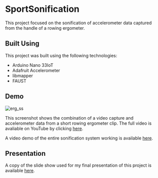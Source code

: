 # SportSonification

This project focused on the sonification of accelerometer data captured from the handle of a rowing ergometer.

## Built Using

This project was built using the following technologies:

- Arduino Nano 33IoT
- Adafruit Accelerometer
- libmapper
- FAUST

## Demo

![erg_ss](https://user-images.githubusercontent.com/15327742/199531032-8ee982ed-5536-4b40-849c-d32f6cf1f2c2.png)


This screenshot shows the combination of a video capture and accelerometer data from a short rowing ergometer clip. The full video is avaliable on YouTube by clicking [here](https://youtu.be/hntFUQYL8Ns).

A video demo of the entire sonification system working is available [here](https://youtu.be/oBo2xh0Tmmg).


## Presentation

A copy of the slide show used for my final presentation of this project is available [here](#).
